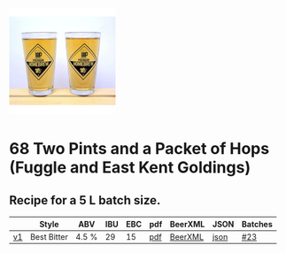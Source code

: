 # ![logo](./68_Two_Pints_and_a_Packet_of_Hops_Fuggle_and_East_Kent_Goldings.jpeg)

# 68 Two Pints and a Packet of Hops (Fuggle and East Kent Goldings)

## Recipe for a 5 L batch size.

|    | Style | ABV | IBU | EBC | pdf | BeerXML | JSON | Batches |
|----|-------|-----|-----|-----|-----|---------|------|---------|
| [v1](./68_Two_Pints_and_a_Packet_of_Hops_Fuggle_and_East_Kent_Goldings_recipe.md) | Best Bitter | 4.5 % | 29 | 15| [pdf](./68_Two_Pints_and_a_Packet_of_Hops_Fuggle_and_East_Kent_Goldings.pdf) | [BeerXML](./68_Two_Pints_and_a_Packet_of_Hops_Fuggle_and_East_Kent_Goldings.xml) | [json](./68_Two_Pints_and_a_Packet_of_Hops_Fuggle_and_East_Kent_Goldings.json) | [#23](../../batches/batch_23/README.md) |
